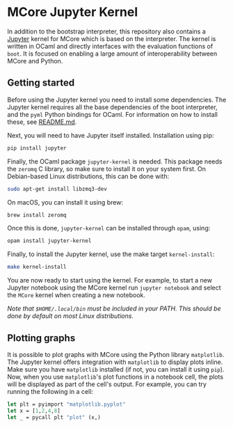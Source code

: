 
# MCore Jupyter Kernel

In addition to the bootstrap interpreter, this repository also contains a
[Jupyter](https://jupyter.org/) kernel for MCore which is based on the
interpreter. The kernel is written in OCaml and directly interfaces with the
evaluation functions of `boot`. It is focused on enabling a large amount of
interoperability between MCore and Python.

## Getting started

Before using the Jupyter kernel you need to install some dependencies.
The Jupyter kernel requires all the base dependencies of the boot interpreter,
and the `pyml` Python bindings for OCaml. For information on how to install
these, see [README.md](./README.md).

Next, you will need to have Jupyter itself installed.
Installation using pip:

```bash
pip install jupyter
```

Finally, the OCaml package `jupyter-kernel` is needed. This package needs the
`zeromq` C library, so make sure to install it on your system first. On
Debian-based Linux distributions, this can be done with:

```bash
sudo apt-get install libzmq3-dev
```

On macOS, you can install it using brew:

```bash
brew install zeromq
```

Once this is done, `jupyter-kernel` can be installed through `opam`, using:

```bash
opam install jupyter-kernel
```

Finally, to install the Jupyter kernel, use the make target `kernel-install`:

```bash
make kernel-install
```

You are now ready to start using the kernel. For example, to start a new Jupyter
notebook using the MCore kernel run `jupyter notebook`
and select the `MCore` kernel when creating a new notebook.

*Note that `$HOME/.local/bin` must be included in your PATH. This should be
done by default on most Linux distributions.*

## Plotting graphs

It is possible to plot graphs with MCore using the Python library `matplotlib`.
The Jupyter kernel offers integration with `matplotlib` to display plots inline.
Make sure you have `matplotlib` installed (if not, you can install it using
`pip`). Now, when you use `matplotlib`'s plot functions in a notebook cell, the
plots will be displayed as part of the cell's output. For example, you can try running the following in a cell:

```ocaml
let plt = pyimport "matplotlib.pyplot"
let x = [1,2,4,8]
let _ = pycall plt "plot" (x,)
```

